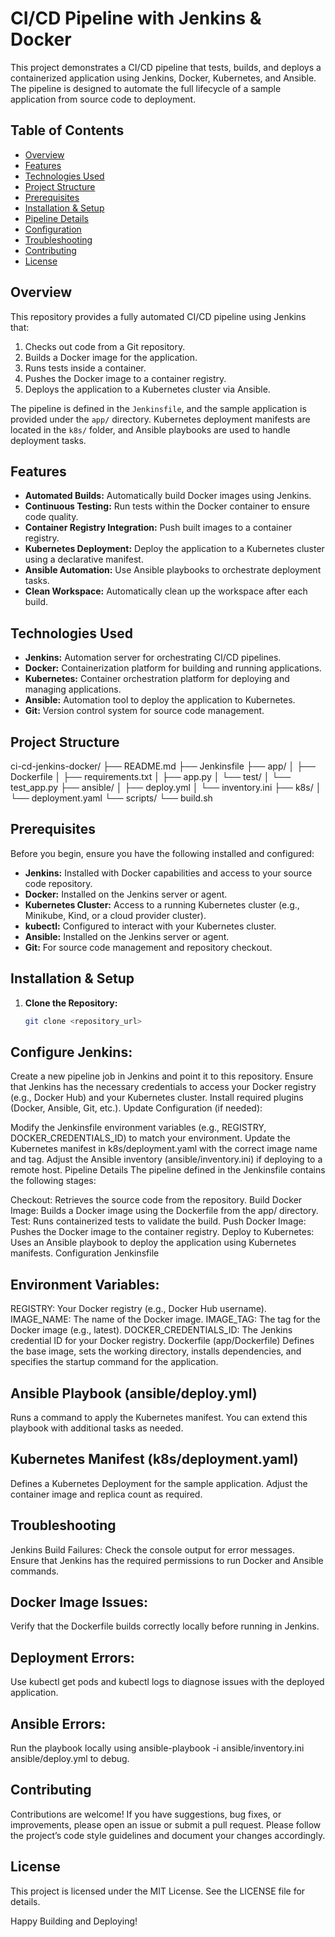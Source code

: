 # CI/CD Pipeline with Jenkins & Docker

This project demonstrates a CI/CD pipeline that tests, builds, and deploys a containerized application using Jenkins, Docker, Kubernetes, and Ansible. The pipeline is designed to automate the full lifecycle of a sample application from source code to deployment.

## Table of Contents

- [Overview](#overview)
- [Features](#features)
- [Technologies Used](#technologies-used)
- [Project Structure](#project-structure)
- [Prerequisites](#prerequisites)
- [Installation & Setup](#installation--setup)
- [Pipeline Details](#pipeline-details)
- [Configuration](#configuration)
- [Troubleshooting](#troubleshooting)
- [Contributing](#contributing)
- [License](#license)

## Overview

This repository provides a fully automated CI/CD pipeline using Jenkins that:
1. Checks out code from a Git repository.
2. Builds a Docker image for the application.
3. Runs tests inside a container.
4. Pushes the Docker image to a container registry.
5. Deploys the application to a Kubernetes cluster via Ansible.

The pipeline is defined in the `Jenkinsfile`, and the sample application is provided under the `app/` directory. Kubernetes deployment manifests are located in the `k8s/` folder, and Ansible playbooks are used to handle deployment tasks.

## Features

- **Automated Builds:** Automatically build Docker images using Jenkins.
- **Continuous Testing:** Run tests within the Docker container to ensure code quality.
- **Container Registry Integration:** Push built images to a container registry.
- **Kubernetes Deployment:** Deploy the application to a Kubernetes cluster using a declarative manifest.
- **Ansible Automation:** Use Ansible playbooks to orchestrate deployment tasks.
- **Clean Workspace:** Automatically clean up the workspace after each build.

## Technologies Used

- **Jenkins:** Automation server for orchestrating CI/CD pipelines.
- **Docker:** Containerization platform for building and running applications.
- **Kubernetes:** Container orchestration platform for deploying and managing applications.
- **Ansible:** Automation tool to deploy the application to Kubernetes.
- **Git:** Version control system for source code management.

## Project Structure

ci-cd-jenkins-docker/ ├── README.md ├── Jenkinsfile ├── app/ │ ├── Dockerfile │ ├── requirements.txt │ ├── app.py │ └── test/ │ └── test_app.py ├── ansible/ │ ├── deploy.yml │ └── inventory.ini ├── k8s/ │ └── deployment.yaml └── scripts/ └── build.sh


## Prerequisites

Before you begin, ensure you have the following installed and configured:

- **Jenkins:** Installed with Docker capabilities and access to your source code repository.
- **Docker:** Installed on the Jenkins server or agent.
- **Kubernetes Cluster:** Access to a running Kubernetes cluster (e.g., Minikube, Kind, or a cloud provider cluster).
- **kubectl:** Configured to interact with your Kubernetes cluster.
- **Ansible:** Installed on the Jenkins server or agent.
- **Git:** For source code management and repository checkout.

## Installation & Setup

1. **Clone the Repository:**

   ```bash
   git clone <repository_url>
   
   ```
## Configure Jenkins:

Create a new pipeline job in Jenkins and point it to this repository.
Ensure that Jenkins has the necessary credentials to access your Docker registry (e.g., Docker Hub) and your Kubernetes cluster.
Install required plugins (Docker, Ansible, Git, etc.).
Update Configuration (if needed):

Modify the Jenkinsfile environment variables (e.g., REGISTRY, DOCKER_CREDENTIALS_ID) to match your environment.
Update the Kubernetes manifest in k8s/deployment.yaml with the correct image name and tag.
Adjust the Ansible inventory (ansible/inventory.ini) if deploying to a remote host.
Pipeline Details
The pipeline defined in the Jenkinsfile contains the following stages:

Checkout: Retrieves the source code from the repository.
Build Docker Image: Builds a Docker image using the Dockerfile from the app/ directory.
Test: Runs containerized tests to validate the build.
Push Docker Image: Pushes the Docker image to the container registry.
Deploy to Kubernetes: Uses an Ansible playbook to deploy the application using Kubernetes manifests.
Configuration
Jenkinsfile
## Environment Variables:
REGISTRY: Your Docker registry (e.g., Docker Hub username).
IMAGE_NAME: The name of the Docker image.
IMAGE_TAG: The tag for the Docker image (e.g., latest).
DOCKER_CREDENTIALS_ID: The Jenkins credential ID for your Docker registry.
Dockerfile (app/Dockerfile)
Defines the base image, sets the working directory, installs dependencies, and specifies the startup command for the application.

## Ansible Playbook (ansible/deploy.yml)
Runs a command to apply the Kubernetes manifest. You can extend this playbook with additional tasks as needed.

## Kubernetes Manifest (k8s/deployment.yaml)
Defines a Kubernetes Deployment for the sample application. Adjust the container image and replica count as required.

## Troubleshooting
Jenkins Build Failures:
Check the console output for error messages. Ensure that Jenkins has the required permissions to run Docker and Ansible commands.

## Docker Image Issues:
Verify that the Dockerfile builds correctly locally before running in Jenkins.

## Deployment Errors:
Use kubectl get pods and kubectl logs <pod-name> to diagnose issues with the deployed application.

## Ansible Errors:
Run the playbook locally using ansible-playbook -i ansible/inventory.ini ansible/deploy.yml to debug.

## Contributing
Contributions are welcome! If you have suggestions, bug fixes, or improvements, please open an issue or submit a pull request. Please follow the project’s code style guidelines and document your changes accordingly.

## License
This project is licensed under the MIT License. See the LICENSE file for details.

Happy Building and Deploying!


